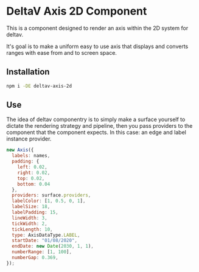 # DeltaV Axis 2D Component

This is a component designed to render an axis within the 2D system for deltav.

It's goal is to make a uniform easy to use axis that displays and converts ranges with ease from and to screen space.

## Installation

```sh
npm i -DE deltav-axis-2d
```

## Use

The idea of deltav componentry is to simply make a surface yourself to dictate the rendering strategy and pipeline,
then you pass providers to the component that the component expects. In this case: an edge and label instance provider.

```javascript
new Axis({
  labels: names,
  padding: {
    left: 0.02,
    right: 0.02,
    top: 0.02,
    bottom: 0.04
  },
  providers: surface.providers,
  labelColor: [1, 0.5, 0, 1],
  labelSize: 18,
  labelPadding: 15,
  lineWidth: 3,
  tickWidth: 2,
  tickLength: 10,
  type: AxisDataType.LABEL,
  startDate: "01/08/2020",
  endDate: new Date(2030, 1, 1),
  numberRange: [1, 100],
  numberGap: 0.369,
});
```
